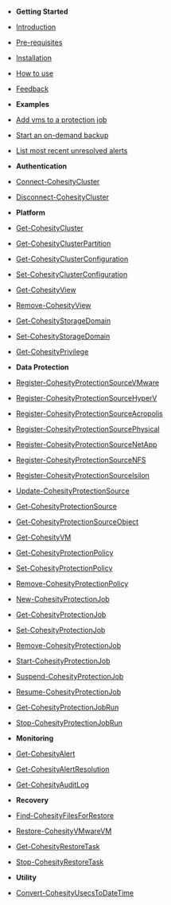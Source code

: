 - **Getting Started**
- [Introduction](overview.md)
- [Pre-requisites](pre-requisites.md)
- [Installation](installation.md)
- [How to use](how-to-use.md)
- [Feedback](feedback.md)


- **Examples**
- [Add vms to a protection job](samples/add-vms-protection-job.md)
- [Start an on-demand backup](samples/on-demand-backup.md)
- [List most recent unresolved alerts](samples/list-unresolved-alerts.md)


- **Authentication**
- [Connect-CohesityCluster](cmdlets-reference/connect-cohesitycluster.md)
- [Disconnect-CohesityCluster](cmdlets-reference/disconnect-cohesitycluster.md)


- **Platform**
- [Get-CohesityCluster](cmdlets-reference/get-cohesitycluster.md)
- [Get-CohesityClusterPartition](cmdlets-reference/get-cohesityclusterpartition.md)
- [Get-CohesityClusterConfiguration](cmdlets-reference/get-cohesityclusterconfiguration.md)
- [Set-CohesityClusterConfiguration](cmdlets-reference/set-cohesityclusterconfiguration.md)
- [Get-CohesityView](cmdlets-reference/get-cohesityview.md)
- [Remove-CohesityView](cmdlets-reference/remove-cohesityview.md)
- [Get-CohesityStorageDomain](cmdlets-reference/get-cohesitystoragedomain.md)
- [Set-CohesityStorageDomain](cmdlets-reference/set-cohesitystoragedomain.md)
- [Get-CohesityPrivilege](cmdlets-reference/get-cohesityprivilege.md)


- **Data Protection**
- [Register-CohesityProtectionSourceVMware](cmdlets-reference/register-cohesityprotectionsourcevmware.md)
- [Register-CohesityProtectionSourceHyperV](cmdlets-reference/register-cohesityprotectionsourcehyperv.md)
- [Register-CohesityProtectionSourceAcropolis](cmdlets-reference/register-cohesityprotectionsourceacropolis.md)
- [Register-CohesityProtectionSourcePhysical](cmdlets-reference/register-cohesityprotectionsourcephysical.md)
- [Register-CohesityProtectionSourceNetApp](cmdlets-reference/register-cohesityprotectionsourcenetapp.md)
- [Register-CohesityProtectionSourceNFS](cmdlets-reference/register-cohesityprotectionsourcenfs.md)
- [Register-CohesityProtectionSourceIsilon](cmdlets-reference/register-cohesityprotectionsourceisilon.md)
- [Update-CohesityProtectionSource](cmdlets-reference/update-cohesityprotectionsource.md)
- [Get-CohesityProtectionSource](cmdlets-reference/get-cohesityprotectionsource.md)
- [Get-CohesityProtectionSourceObject](cmdlets-reference/get-cohesityprotectionsourceobject.md)
- [Get-CohesityVM](cmdlets-reference/get-cohesityvm.md)
- [Get-CohesityProtectionPolicy](cmdlets-reference/get-cohesityprotectionpolicy.md)
- [Set-CohesityProtectionPolicy](cmdlets-reference/set-cohesityprotectionpolicy.md)
- [Remove-CohesityProtectionPolicy](cmdlets-reference/remove-cohesityprotectionpolicy.md)
- [New-CohesityProtectionJob](cmdlets-reference/new-cohesityprotectionjob.md)
- [Get-CohesityProtectionJob](cmdlets-reference/get-cohesityprotectionjob.md)
- [Set-CohesityProtectionJob](cmdlets-reference/set-cohesityprotectionjob.md)
- [Remove-CohesityProtectionJob](cmdlets-reference/remove-cohesityprotectionjob.md)
- [Start-CohesityProtectionJob](cmdlets-reference/start-cohesityprotectionjob.md)
- [Suspend-CohesityProtectionJob](cmdlets-reference/suspend-cohesityprotectionjob.md)
- [Resume-CohesityProtectionJob](cmdlets-reference/resume-cohesityprotectionjob.md)
- [Get-CohesityProtectionJobRun](cmdlets-reference/get-cohesityprotectionjobrun.md)
- [Stop-CohesityProtectionJobRun](cmdlets-reference/stop-cohesityprotectionjobrun.md)


- **Monitoring**
- [Get-CohesityAlert](cmdlets-reference/get-cohesityalert.md)
- [Get-CohesityAlertResolution](cmdlets-reference/get-cohesityalertresolution.md)
- [Get-CohesityAuditLog](cmdlets-reference/get-cohesityauditlog.md)


- **Recovery**
- [Find-CohesityFilesForRestore](cmdlets-reference/find-cohesityfilesforrestore.md)
- [Restore-CohesityVMwareVM](cmdlets-reference/restore-cohesityvmwarevm.md)
- [Get-CohesityRestoreTask](cmdlets-reference/get-cohesityrestoretask.md)
- [Stop-CohesityRestoreTask](cmdlets-reference/stop-cohesityrestoretask.md)


- **Utility**
- [Convert-CohesityUsecsToDateTime](cmdlets-reference/convert-cohesityusecstodatetime.md)


